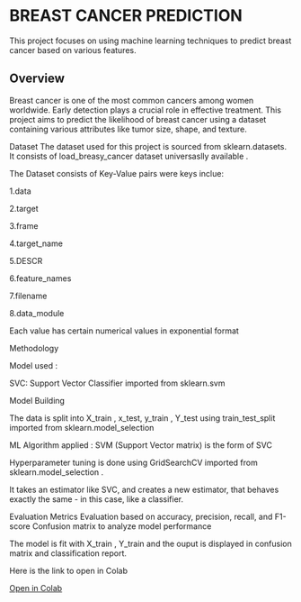 # BREAST CANCER PREDICTION

This project focuses on using machine learning techniques to predict breast cancer based on various features.
## Overview

Breast cancer is one of the most common cancers among women worldwide. Early detection plays a crucial role in effective treatment. This project aims to predict the likelihood of breast cancer using a dataset containing various attributes like tumor size, shape, and texture.

Dataset
The dataset used for this project is sourced from sklearn.datasets. It consists of load_breasy_cancer dataset universaslly available .

The Dataset consists of Key-Value pairs were keys inclue:

1.data

2.target

3.frame

4.target_name

5.DESCR

6.feature_names

7.filename

8.data_module

Each value has certain numerical values in exponential format

Methodology

Model used : 

SVC: Support Vector Classifier imported from sklearn.svm


Model Building

The data is split into X_train , x_test, y_train , Y_test using train_test_split imported from sklearn.model_selection


ML Algorithm applied : SVM (Support Vector matrix) is the form of SVC

Hyperparameter tuning is done using GridSearchCV imported from sklearn.model_selection .

It takes an estimator like SVC, and creates a new estimator, that behaves exactly the same - in this case, like a classifier. 

Evaluation Metrics
Evaluation based on accuracy, precision, recall, and F1-score
Confusion matrix to analyze model performance

The model is  fit with X_train , Y_train and the ouput is displayed in confusion matrix and classification report.

Here is the link to open in Colab

[Open in Colab](https://colab.research.google.com/drive/1eOnp-t2_YKiM_Py4Way0ZsRWQgIGgyox?usp=sharing)







